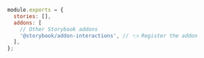 ```js filename=".storybook/main.js" renderer="common" language="js"
module.exports = {
  stories: [],
  addons: [
    // Other Storybook addons
    '@storybook/addon-interactions', // 👈 Register the addon
  ],
};
```


